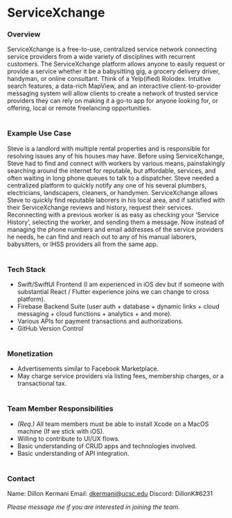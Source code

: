 # ServiceXchange 
### Overview
ServiceXchange is a free-to-use, centralized service network connecting service providers from a wide variety of disciplines with recurrent customers. The ServiceXchange platform allows anyone to easily request or provide a service whether it be a babysitting gig, a grocery delivery driver, handyman, or online consultant. Think of a Yelp(ified) Rolodex. Intuitive search features, a data-rich MapView, and an interactive client-to-provider messaging system will allow clients to create a network of trusted service providers they can rely on making it a go-to app for anyone looking for, or offering, local or remote freelancing opportunities.
<br></br>
### Example Use Case
Steve is a landlord with multiple rental properties and is responsible for resolving issues any of his houses may have. Before using ServiceXchange, Steve had to find and connect with workers by various means, painstakingly searching around the internet for reputable, but affordable, services, and often waiting in long phone queues to talk to a dispatcher. Steve needed a centralized platform to quickly notify any one of his several plumbers, electricians, landscapers, cleaners, or handymen. ServiceXchange allows Steve to quickly find reputable laborers in his local area, and if satisfied with their ServiceXchange reviews and history, request their services. Reconnecting with a previous worker is as easy as checking your ‘Service History’, selecting the worker, and sending them a message. Now instead of managing the phone numbers and email addresses of the service providers he needs, he can find and reach out to any of his manual laborers, babysitters, or IHSS providers all from the same app.
<br></br>
### Tech Stack
* Swift/SwiftUI Frontend (I am experienced in iOS dev but if someone with substantial React / Flutter experience joins we can change to cross platform).
* Firebase Backend Suite (user auth + database + dynamic links + cloud messaging + cloud functions + analytics + and more). 
* Various APIs for payment transactions and authorizations.
* GitHub Version Control
<br></br>
### Monetization
* Advertisements similar to Facebook Marketplace.
* May charge service providers via listing fees, membership charges, or a transactional tax.
<br></br>
### Team Member Responsibilities 
* *(Req.)* All team members must be able to install Xcode on a MacOS machine (If we stick with iOS).
* Willing to contribute to UI/UX flows.
* Basic understanding of CRUD apps and technologies involved.
* Basic understanding of API integration.
<br></br>
### Contact
Name: Dillon Kermani
Email: dkermani@ucsc.edu 
Discord: DillonK#6231

*Please message me if you are interested in joining the team.*
